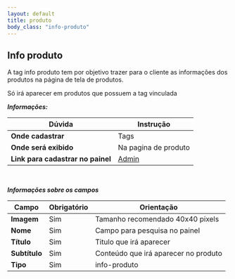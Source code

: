 ```yaml
---
layout: default
title: produto
body_class: "info-produto"
---
```



## Info produto


A tag info produto tem por objetivo trazer para o cliente as informações dos produtos na página de tela de produtos.

Só irá aparecer em produtos que possuem a tag vinculada

***Informações:***

| Dúvida                          | Instrução                                                               |
| ------------------------------- | ----------------------------------------------------------------------- |
| **Onde cadastrar**              | Tags                                                                    |
| **Onde será exibido**           | Na pagina de produto                    |
| **Link para cadastrar no painel** | [Admin](https://margoty.cdn.vnda.com.br/admin/tags) |

&nbsp;

***Informações sobre os campos***



| Campo         | Obrigatório         | Orientação                                |
| ------------- | ------------------- | ----------------------------------------- |
| **Imagem**    | Sim | Tamanho recomendado 40x40 pixels            |
| **Nome**      | Sim      | Campo para pesquisa no painel                      |
| **Título**    | Sim | Titulo que irá aparecer              |
| **Subtítulo**    | Sim | Conteúdo que irá aparecer no produto              |
| **Tipo** | Sim | info-produto   |



&nbsp;
